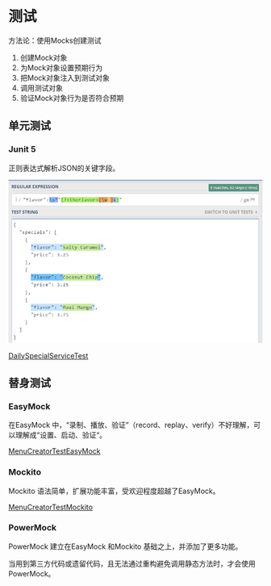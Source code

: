 # 测试

方法论：使用Mocks创建测试
1. 创建Mock对象
2. 为Mock对象设置预期行为
3. 把Mock对象注入到测试对象
4. 调用测试对象
5. 验证Mock对象行为是否符合预期

## 单元测试

### Junit 5

正则表达式解析JSON的关键字段。

![](./images/regex-test.png)

[DailySpecialServiceTest](src\test\java\io\github\wdpm\service\DailySpecialServiceTest.java)

## 替身测试
### EasyMock
在EasyMock 中，“录制、播放、验证”（record、replay、verify）不好理解，可以理解成“设置、启动、验证“。

[MenuCreatorTestEasyMock](src\test\java\io\github\wdpm\service\MenuCreatorTestEasyMock.java)

### Mockito
Mockito 语法简单，扩展功能丰富，受欢迎程度超越了EasyMock。

[MenuCreatorTestMockito](src\test\java\io\github\wdpm\service\MenuCreatorTestMockito.java)

### PowerMock
PowerMock 建立在EasyMock 和Mockito 基础之上，并添加了更多功能。

当用到第三方代码或遗留代码，且无法通过重构避免调用静态方法时，才会使用PowerMock。